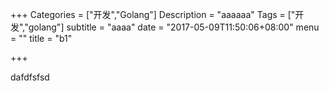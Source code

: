 +++
Categories = ["开发","Golang"]
Description = "aaaaaa"
Tags = ["开发","golang"]
subtitle = "aaaa"
date = "2017-05-09T11:50:06+08:00"
menu = ""
title = "b1"

+++

dafdfsfsd